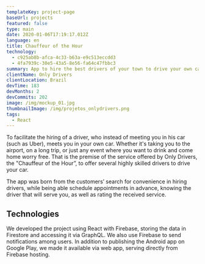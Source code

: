 ```yaml
---
templateKey: project-page
baseUrl: projects
featured: false
type: main
date: 2020-01-06T17:19:17.012Z
language: en
title: Chauffeur of the Hour
technology:
  - c925ab8b-afca-4c33-b63a-e9c513eccdd3
  - 4fa7939c-30e5-43a5-8e56-fa64c47fbbc3
summary: App to hire the best drivers of your town to drive your own car for you.
clientName: Only Drivers
clientLocation: Brazil
devTime: 183
devMonths: 2
devCommits: 202
image: /img/mockup_01.jpg
thumbnailImage: /img/projetos_onlydrivers.png
tags:
  - React
---
```

To facilitate the hiring of a driver, who instead of meeting you in his car (such as Uber), meets you in your own car. Whether it's taking you to the airport, on a long trip, or just any event where you want to drink and come home worry free.
That is the premise of the service offered by Only Drivers, the "Chauffeur of the Hour”, to offer several highly skilled drivers to drive your car.


The app was born from the customers’ search for convenience in hiring drivers, while being able schedule appointments in advance, knowing the driver that will serve you, as well as rating the received service.

## Technologies

We developed the project using React with Firebase, storing the data in Firestore and accessing it via GraphQL. We also use Firebase to send notifications among users.
In addition to publishing the Android app on Google Play, we made it available via web app, serving directly from Firebase hosting.
